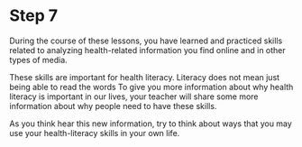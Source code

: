 # Step 7

During the course of these lessons, you have learned and practiced skills related to analyzing health-related information you find online and in other types of media.

These skills are important for health literacy. Literacy does not mean just being able to read the words
To give you more information about why health literacy is important in our lives, your teacher will share some more information about why people need to have these skills.

As you think hear this new information, try to think about ways that you may use your health-literacy skills in your own life. 
